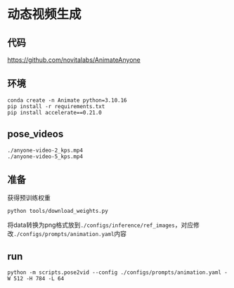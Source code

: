 # 动态视频生成

## 代码
https://github.com/novitalabs/AnimateAnyone
## 环境
```shell
conda create -n Animate python=3.10.16
pip install -r requirements.txt
pip install accelerate==0.21.0
```
## pose_videos
```shell
./anyone-video-2_kps.mp4
./anyone-video-5_kps.mp4
```
## 准备
获得预训练权重
```shell
python tools/download_weights.py
```
将data转换为png格式放到`./configs/inference/ref_images`，对应修改`./configs/prompts/animation.yaml`内容

## run
```shell
python -m scripts.pose2vid --config ./configs/prompts/animation.yaml -W 512 -H 784 -L 64
```
